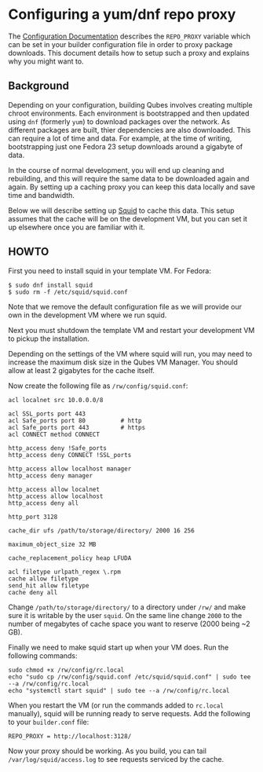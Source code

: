 Configuring a yum/dnf repo proxy
================================

The [Configuration Documentation](Configuration.md) describes the
`REPO_PROXY` variable which can be set in your builder configuration
file in order to proxy package downloads. This document details how to
setup such a proxy and explains why you might want to.


Background
----------

Depending on your configuration, building Qubes involves creating multiple
chroot environments. Each environment is bootstrapped and then updated using
`dnf` (formerly `yum`) to download packages over the network. As different
packages are built, thier dependencies are also downloaded. This can require
a lot of time and data. For example, at the time of writing, bootstrapping
just one Fedora 23 setup downloads around a gigabyte of data.

In the course of normal development, you will end up cleaning and rebuilding,
and this will require the same data to be downloaded again and again. By
setting up a caching proxy you can keep this data locally and save time and
bandwidth.

Below we will describe setting up [Squid](http://www.squid-cache.org/) to
cache this data. This setup assumes that the cache will be on the
development VM, but you can set it up elsewhere once you are familiar with
it.


HOWTO
-----

First you need to install squid in your template VM. For Fedora:
```
$ sudo dnf install squid
$ sudo rm -f /etc/squid/squid.conf
```

Note that we remove the default configuration file as we will provide
our own in the development VM where we run squid.

Next you must shutdown the template VM and restart your development
VM to pickup the installation.

Depending on the settings of the VM where squid will run, you may need
to increase the maximum disk size in the Qubes VM Manager. You should allow
at least 2 gigabytes for the cache itself.

Now create the following file as `/rw/config/squid.conf`:

```
acl localnet src 10.0.0.0/8

acl SSL_ports port 443
acl Safe_ports port 80          # http
acl Safe_ports port 443         # https
acl CONNECT method CONNECT

http_access deny !Safe_ports
http_access deny CONNECT !SSL_ports

http_access allow localhost manager
http_access deny manager

http_access allow localnet
http_access allow localhost
http_access deny all

http_port 3128

cache_dir ufs /path/to/storage/directory/ 2000 16 256

maximum_object_size 32 MB

cache_replacement_policy heap LFUDA

acl filetype urlpath_regex \.rpm
cache allow filetype
send_hit allow filetype
cache deny all
```

Change `/path/to/storage/directory/` to a directory under `/rw/` and make
sure it is writable by the user `squid`. On the same line change `2000` to
the number of megabytes of cache space you want to reserve (2000 being ~2
GB).

Finally we need to make squid start up when your VM does. Run the following
commands:
```
sudo chmod +x /rw/config/rc.local
echo "sudo cp /rw/config/squid.conf /etc/squid/squid.conf" | sudo tee --a /rw/config/rc.local
echo "systemctl start squid" | sudo tee --a /rw/config/rc.local
```

When you restart the VM (or run the commands added to `rc.local` manually),
squid will be running ready to serve requests. Add the following to your
`builder.conf` file:
```
REPO_PROXY = http://localhost:3128/
```

Now your proxy should be working. As you build, you can tail
`/var/log/squid/access.log` to see requests serviced by the cache.

